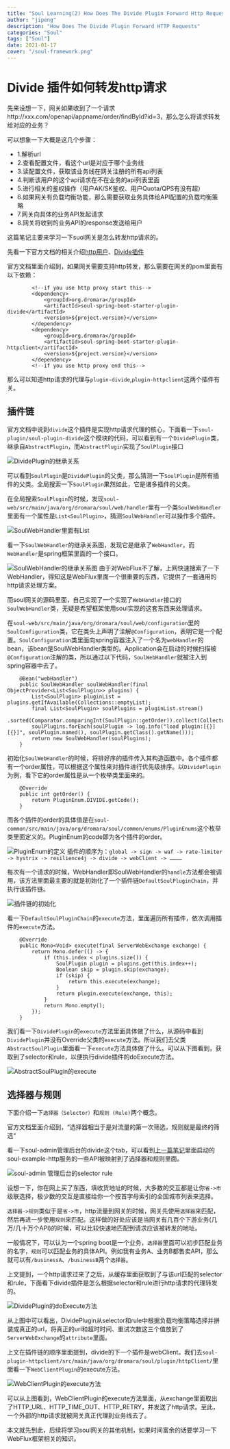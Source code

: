 ```yaml
---
title: "Soul Learning(2) How Does The Divide Plugin Forward Http Requests"
author: "jipeng"
description: "How Does The Divide Plugin Forward HTTP Requests"
categories: "Soul"
tags: ["Soul"]
date: 2021-01-17
cover: "/soul-framework.png"
---
```


# Divide 插件如何转发http请求

先来设想一下，网关如果收到了一个请求http://xxx.com/openapi/appname/order/findById?id=3，那么怎么将请求转发给对应的业务？

可以想象一下大概是这几个步骤：

- 1.解析url
- 2.查看配置文件，看这个url是对应于哪个业务线
- 3.读配置文件，获取该业务线在网关注册的所有api列表
- 4.判断该用户的这个api请求在不在业务的api列表里面
- 5.进行相关的鉴权操作（用户AK/SK鉴权、用户Quota/QPS有没有超）
- 6.如果网关有负载均衡功能，那么需要获取业务具体给API配置的负载均衡策略
- 7.网关向具体的业务API发起请求
- 8.网关将收到的业务API的response发送给用户

这篇笔记主要来学习一下suol网关是怎么转发http请求的。

先看一下官方文档的相关介绍[http用户](https://dromara.org/zh-cn/docs/soul/user-http.html)、[Divide插件](https://dromara.org/zh-cn/docs/soul/plugin-divide.html)

官方文档里面介绍到，如果网关需要支持http转发，那么需要在网关的pom里面有以下依赖：

```
        <!--if you use http proxy start this-->
        <dependency>
            <groupId>org.dromara</groupId>
            <artifactId>soul-spring-boot-starter-plugin-divide</artifactId>
            <version>${project.version}</version>
        </dependency>
        <dependency>
            <groupId>org.dromara</groupId>
            <artifactId>soul-spring-boot-starter-plugin-httpclient</artifactId>
            <version>${project.version}</version>
        </dependency>
        <!--if you use http proxy end this-->
```

那么可以知道http请求的代理与`plugin-divide`,`plugin-httpclient`这两个插件有关。

## 插件链

官方文档中说到`divide`这个插件是实现http请求代理的核心，下面看一下`soul-plugin/soul-plugin-divide`这个模块的代码，可以看到有一个`DividePlugin`类，继承自`AbstractPlugin`，而`AbstractPlugin`实现了`SoulPlugin`接口

![DividePlugin的继承关系](https://img-blog.csdnimg.cn/2021011523120836.png?x-oss-process=image/watermark,type_ZmFuZ3poZW5naGVpdGk,shadow_10,text_aHR0cHM6Ly9ibG9nLmNzZG4ubmV0L3BjbW1jcG1vcnNl,size_16,color_FFFFFF,t_70#pic_center)

可以看到`SoulPlugin`是`DividePlugin`的父类，那么猜测一下`SoulPlugin`是所有插件的父类。全局搜索一下`SoulPlugin`果然如此，它是诸多插件的父类。

在全局搜索`SoulPlugin`的时候，发现`soul-web/src/main/java/org/dromara/soul/web/handler`里有一个类`SoulWebHandler`里面有一个属性是`List<SoulPlugin>`，猜测`SoulWebHandler`可以操作多个插件。


![SoulWebHandler里面有List<SoulPlugin>](https://img-blog.csdnimg.cn/20210115230954422.png?x-oss-process=image/watermark,type_ZmFuZ3poZW5naGVpdGk,shadow_10,text_aHR0cHM6Ly9ibG9nLmNzZG4ubmV0L3BjbW1jcG1vcnNl,size_16,color_FFFFFF,t_70#pic_center)

看一下`SoulWebHandler`的继承关系图，发现它是继承了`WebHandler`，而`WebHandler`是spring框架里面的一个接口。

![SoulWebHandler的继承关系图](https://img-blog.csdnimg.cn/2021011523103754.png?x-oss-process=image/watermark,type_ZmFuZ3poZW5naGVpdGk,shadow_10,text_aHR0cHM6Ly9ibG9nLmNzZG4ubmV0L3BjbW1jcG1vcnNl,size_16,color_FFFFFF,t_70#pic_center)
由于对WebFlux不了解，上网快速搜索了一下WebHandler，得知这是WebFlux里面一个很重要的东西，它提供了一套通用的http请求处理方案。

而soul网关的源码里面，自己实现了一个实现了`WebHandler`接口的`SoulWebHandler`类，无疑是希望框架使用soul实现的这套东西来处理请求。

在`soul-web/src/main/java/org/dromara/soul/web/configuration`里的`SoulConfiguration`类，它在类头上声明了注解`@Configuration`，表明它是一个配置。`SoulConfiguration`类里面向spring容器注入了一个名为`webHandler`的bean，该bean是SoulWebHandler类型的。Application会在启动的时候扫描被`@Configuration`注解的类，所以通过以下代码，`SoulWebHandler`就被注入到spring容器中去了。


```
    @Bean("webHandler")
    public SoulWebHandler soulWebHandler(final ObjectProvider<List<SoulPlugin>> plugins) {
        List<SoulPlugin> pluginList = plugins.getIfAvailable(Collections::emptyList);
        final List<SoulPlugin> soulPlugins = pluginList.stream()
                .sorted(Comparator.comparingInt(SoulPlugin::getOrder)).collect(Collectors.toList());
        soulPlugins.forEach(soulPlugin -> log.info("load plugin:[{}] [{}]", soulPlugin.named(), soulPlugin.getClass().getName()));
        return new SoulWebHandler(soulPlugins);
    }
```

初始化`SoulWebHandler`的时候，将排好序的插件传入其构造函数中。各个插件都有一个order属性，可以根据这个属性来对插件进行优先级排序。以`DividePlugin`为例，看下它的order属性是从一个枚举类里面来的。

```
    @Override
    public int getOrder() {
        return PluginEnum.DIVIDE.getCode();
    }
```

而各个插件的order的具体值是在`soul-common/src/main/java/org/dromara/soul/common/enums/PluginEnums`这个枚举类里面定义的。PluginEnum的code即为各个插件的order。

![PluginEnum的定义](https://img-blog.csdnimg.cn/20210115231323717.png?x-oss-process=image/watermark,type_ZmFuZ3poZW5naGVpdGk,shadow_10,text_aHR0cHM6Ly9ibG9nLmNzZG4ubmV0L3BjbW1jcG1vcnNl,size_16,color_FFFFFF,t_70#pic_center)
插件的顺序为：`global -> sign -> waf -> rate-limiter -> hystrix -> resilience4j -> divide -> webClient -> …………`

每次有一个请求的时候，WebHandler即SoulWebHandler的`handle`方法都会被调用，该方法里面最主要的就是初始化了一个插件链`DefaultSoulPluginChain`，并执行该插件链。

![插件链的初始化](https://img-blog.csdnimg.cn/20210115231406346.png?x-oss-process=image/watermark,type_ZmFuZ3poZW5naGVpdGk,shadow_10,text_aHR0cHM6Ly9ibG9nLmNzZG4ubmV0L3BjbW1jcG1vcnNl,size_16,color_FFFFFF,t_70#pic_center)

看一下`DefaultSoulPluginChain`的`execute`方法，里面遍历所有插件，依次调用插件的`execute`方法。

```
    @Override
    public Mono<Void> execute(final ServerWebExchange exchange) {
        return Mono.defer(() -> {
            if (this.index < plugins.size()) {
                SoulPlugin plugin = plugins.get(this.index++);
                Boolean skip = plugin.skip(exchange);
                if (skip) {
                    return this.execute(exchange);
                }
                return plugin.execute(exchange, this);
            }
            return Mono.empty();
        });
    }
```

我们看一下`DividePlugin`的`execute`方法里面具体做了什么，从源码中看到`DividePlugin`并没有Override父类的`execute`方法。所以我们去父类`AbstractSoulPlugin`里面看一下`execute`方法具体做了什么。可以从下图看到，获取到了selector和rule，以便执行divide插件的doExecute方法。

![AbstractSoulPlugin的execute](https://img-blog.csdnimg.cn/20210115231447528.png?x-oss-process=image/watermark,type_ZmFuZ3poZW5naGVpdGk,shadow_10,text_aHR0cHM6Ly9ibG9nLmNzZG4ubmV0L3BjbW1jcG1vcnNl,size_16,color_FFFFFF,t_70#pic_center)

## 选择器与规则

下面介绍一下`选择器（Selector）`和`规则 (Rule)`两个概念。

官方文档里面介绍到，“选择器相当于是对流量的第一次筛选，规则就是最终的筛选“

看一下soul-admin管理后台的divide这个tab，可以看到[上一篇笔记](https://blog.csdn.net/pcmmcpmorse/article/details/112646476)里面启动的soul-example-http服务的一些API被映射到了选择器和规则里面。

![soul-admin 管理后台的selector rule](https://img-blog.csdnimg.cn/20210115231526336.png?x-oss-process=image/watermark,type_ZmFuZ3poZW5naGVpdGk,shadow_10,text_aHR0cHM6Ly9ibG9nLmNzZG4ubmV0L3BjbW1jcG1vcnNl,size_16,color_FFFFFF,t_70#pic_center)

设想一下，你在网上买了东西，填收货地址的时候，大多数的交互都是让你`省->市`级联选择，极少数的交互是直接给你一个按首字母索引的全国城市列表来选择。

`选择器->规则`类似于是`省->市`，http流量到网关的时候，网关先使用`选择器`来匹配，然后再进一步使用`规则`来匹配。这样做的好处应该是当网关有几百个下游业务(几万/几十万个API)的时候，可以比较快速地匹配到请求应该被转发的地址。

一般情况下，可以认为一个spring boot是一个业务，`选择器`里面可以初步匹配业务的名字，`规则`可以匹配业务的具体API。例如我有业务A、业务B都售卖API，那么就可以有`/businessA`、`/businessB`两个`选择器`。

上文提到，一个http请求过来了之后，从缓存里面获取到了与该url匹配的selector和rule，下面看下divide插件是怎么根据selector和rule进行http请求的代理转发的。

![DividePlugin的doExecute方法](https://img-blog.csdnimg.cn/20210115231612490.png?x-oss-process=image/watermark,type_ZmFuZ3poZW5naGVpdGk,shadow_10,text_aHR0cHM6Ly9ibG9nLmNzZG4ubmV0L3BjbW1jcG1vcnNl,size_16,color_FFFFFF,t_70#pic_center)

从上图中可以看出，DividePlugin从selector和rule中根据负载均衡策略选择并拼装成真正的url，将真正的url和超时时间、重试次数这三个值放到了`ServerWebExchange`的`attribute`里面。

上文在插件链的顺序里面提到，divide的下一个插件是webClient。我们去`soul-plugin-httpclient/src/main/java/org/dromara/soul/plugin/httpClient/`里面看一下`WebClientPlugin`的execute方法。

![WebClientPlugin的execute方法](https://img-blog.csdnimg.cn/20210115231640417.png?x-oss-process=image/watermark,type_ZmFuZ3poZW5naGVpdGk,shadow_10,text_aHR0cHM6Ly9ibG9nLmNzZG4ubmV0L3BjbW1jcG1vcnNl,size_16,color_FFFFFF,t_70#pic_center)

可以从上图看到，WebClientPlugin的execute方法里面，从exchange里面取出了HTTP_URL、HTTP_TIME_OUT、HTTP_RETRY，并发送了http请求。至此，一个外部的http请求就被网关真正代理到业务线去了。

本文就先到此，后续将学习soul网关的其他机制，如果时间富余的话要学习一下WebFlux框架相关的知识。
